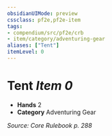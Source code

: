 ```yaml
---
obsidianUIMode: preview
cssclass: pf2e,pf2e-item
tags:
- compendium/src/pf2e/crb
- item/category/adventuring-gear
aliases: ["Tent"]
itemLevel: 0
---
```

# Tent *Item 0*  

- **Hands** 2
- **Category** Adventuring Gear



*Source: Core Rulebook p. 288*